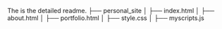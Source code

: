 The is the detailed readme.
├── personal_site
│   ├── index.html
│   ├── about.html
│   ├── portfolio.html
│   ├── style.css
│   ├── myscripts.js 
